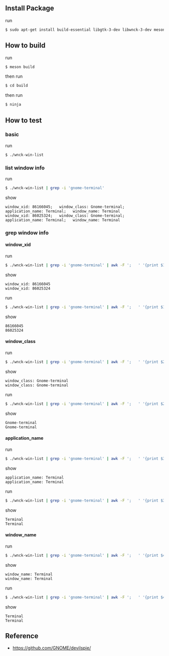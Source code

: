 
## Install Package

run

``` sh
$ sudo apt-get install build-essential libgtk-3-dev libwnck-3-dev meson
```


## How to build

run

``` sh
$ meson build
```

then run

``` sh
$ cd build
```

then run

``` sh
$ ninja
```

## How to test


### basic

run

``` sh
$ ./wnck-win-list
```

### list window info

run

``` sh
$ ./wnck-win-list | grep -i 'gnome-terminal'
```

show

```
window_xid: 86166045;   window_class: Gnome-terminal;   application_name: Terminal;   window_name: Terminal
window_xid: 86025324;   window_class: Gnome-terminal;   application_name: Terminal;   window_name: Terminal
```

### grep window info


#### window_xid

run

``` sh
$ ./wnck-win-list | grep -i 'gnome-terminal' | awk -F ';   ' '{print $1}'
```

show

```
window_xid: 86166045
window_xid: 86025324
```

run

``` sh
$ ./wnck-win-list | grep -i 'gnome-terminal' | awk -F ';   ' '{print $1}' | awk -F ': ' '{print $2}'
```

show

```
86166045
86025324
```

#### window_class

run

``` sh
$ ./wnck-win-list | grep -i 'gnome-terminal' | awk -F ';   ' '{print $2}'
```

show

```
window_class: Gnome-terminal
window_class: Gnome-terminal
```

run

``` sh
$ ./wnck-win-list | grep -i 'gnome-terminal' | awk -F ';   ' '{print $2}' | awk -F ': ' '{print $2}'
```

show

```
Gnome-terminal
Gnome-terminal
```

#### application_name

run

``` sh
$ ./wnck-win-list | grep -i 'gnome-terminal' | awk -F ';   ' '{print $3}'
```

show

```
application_name: Terminal
application_name: Terminal
```

run

``` sh
$ ./wnck-win-list | grep -i 'gnome-terminal' | awk -F ';   ' '{print $3}' | awk -F ': ' '{print $2}'
```

show

```
Terminal
Terminal
```

#### window_name

run

``` sh
$ ./wnck-win-list | grep -i 'gnome-terminal' | awk -F ';   ' '{print $4}'
```

show

```
window_name: Terminal
window_name: Terminal
```

run

``` sh
$ ./wnck-win-list | grep -i 'gnome-terminal' | awk -F ';   ' '{print $4}' | awk -F ': ' '{print $2}'
```

show

```
Terminal
Terminal
```

## Reference

* https://github.com/GNOME/devilspie/
